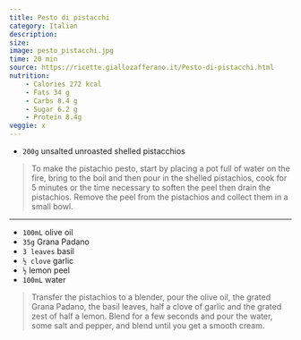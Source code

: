 ```yaml
---
title: Pesto di pistacchi
category: Italian
description:
size:
image: pesto_pistacchi.jpg
time: 20 min
source: https://ricette.giallozafferano.it/Pesto-di-pistacchi.html
nutrition:
	- Calories 272 kcal
	- Fats 34 g
	- Carbs 8.4 g
	- Sugar 6.2 g
	- Protein 8.4g
veggie: x
---
```


* `200g` unsalted unroasted shelled pistacchios

> To make the pistachio pesto, start by placing a pot full of water on the fire, bring to the boil and then pour in the shelled pistachios, cook for 5 minutes or the time necessary to soften the peel then drain the pistachios. Remove the peel from the pistachios and collect them in a small bowl.

---

* `100mL` olive oil
* `35g` Grana Padano
* `3 leaves` basil
* `½ clove` garlic
* `½` lemon peel
* `100mL` water

> Transfer the pistachios to a blender, pour the olive oil, the grated Grana Padano, the basil leaves, half a clove of garlic and the grated zest of half a lemon. Blend for a few seconds and pour the water, some salt and pepper, and blend until you get a smooth cream.
